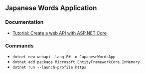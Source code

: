 ## Japanese Words Application

### Documentation

* [Tutorial: Create a web API with ASP.NET Core](https://learn.microsoft.com/en-us/aspnet/core/tutorials/first-web-api?view=aspnetcore-8.0&tabs=visual-studio-code)

### Commands

* `dotnet new webapi -lang F# -o JapaneseWordsApp`
* `dotnet add package Microsoft.EntityFrameworkCore.InMemory`
* `dotnet run --launch-profile https`
